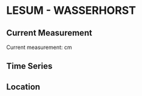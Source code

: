 # LESUM - WASSERHORST

## Current Measurement

Current measurement: <Value topic="rivers/pegel-online/LESUM/WASSERHORST/measurementValue"/> cm

## Time Series

<TimeSeries topic="rivers/pegel-online/LESUM/WASSERHORST/measurementValue" period="week" />

## Location

<WorldMap>
  <Marker lat="53.16282547839709" lon="8.718207902429285" labelTopic="rivers/pegel-online/LESUM/WASSERHORST" />
</WorldMap>
